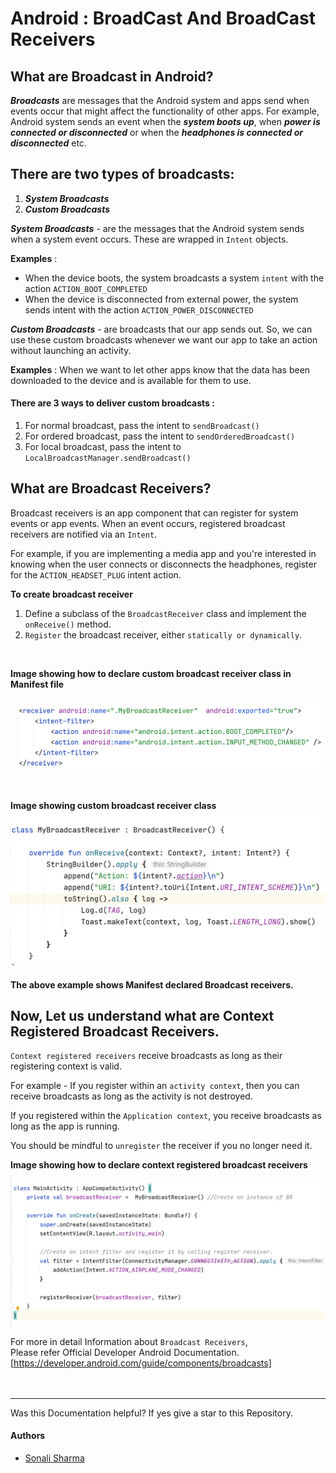 # Android : BroadCast And BroadCast Receivers
## What are Broadcast in Android?

***Broadcasts*** are messages that the Android system and apps send when events occur that might affect the functionality of other apps. For example, 
Android system sends an event when the ***system boots up***, when ***power is connected or disconnected*** or when the ***headphones is connected or disconnected*** etc.

## There are two types of broadcasts:
1. ***System Broadcasts***
2. ***Custom Broadcasts***

***System Broadcasts*** - are the messages that the Android system sends when a system event occurs. These are wrapped in `Intent` objects.

**Examples** :
 - When the device boots, the system broadcasts a system `intent` with the action ```ACTION_BOOT_COMPLETED```
 - When the device is disconnected from external power, the system sends intent with the action ```ACTION_POWER_DISCONNECTED```

***Custom Broadcasts*** - are broadcasts that our app sends out. So, we can use these custom broadcasts whenever we want our app to take an action without launching an activity.

**Examples** : 
When we want to let other apps know that the data has been downloaded to the device and is available for them to use.

#### There are 3 ways to deliver custom broadcasts :
1. For normal broadcast, pass the intent to `sendBroadcast()`
2. For ordered broadcast, pass the intent to `sendOrderedBroadcast()`
3. For local broadcast, pass the intent to `LocalBroadcastManager.sendBroadcast()`

## What are Broadcast Receivers? 

Broadcast receivers is an app component that can register for system events or app events. When an event occurs, registered broadcast receivers are notified via an `Intent`.

For example, if you are implementing a media app and you're interested in knowing when the user connects or disconnects the headphones, register for the `ACTION_HEADSET_PLUG` intent action.

**To create broadcast receiver**

1. Define a subclass of the `BroadcastReceiver` class and implement the `onReceive()` method.
2. `Register` the broadcast receiver, either `statically or dynamically`.

<br>

**Image showing how to declare custom broadcast receiver class in Manifest file**

![broadcast_reciever_in_manifest_file](https://raw.githubusercontent.com/Sonali-Sharma-1/Markdown/master/Images/br4.png)

<br>

**Image showing custom broadcast receiver class**
![custom_br](https://raw.githubusercontent.com/Sonali-Sharma-1/Markdown/master/Images/br3.png)

#### The above example shows **Manifest declared** Broadcast receivers.


## Now, Let us understand what are **Context Registered Broadcast Receivers**.
`Context registered receivers` receive broadcasts as long as their registering context is valid.

 For example - If you register within an `activity context`, then you can receive broadcasts as long as the activity is not destroyed.

If you registered within the `Application context`, you receive broadcasts as long as the app is running.

You should be mindful to `unregister` the receiver if you no longer need it.

**Image showing how to declare context registered broadcast receivers**
<br>

![custom_br](https://raw.githubusercontent.com/Sonali-Sharma-1/Markdown/master/Images/br5.png)

For more in detail Information about ```Broadcast Receivers```, <br>
Please refer Official Developer Android Documentation. <br>
[https://developer.android.com/guide/components/broadcasts]
<br>
<br>
<br>
<hr>

Was this Documentation helpful? If yes give a star to this Repository.

#### Authors
- [Sonali Sharma](https://github.com/Sonali-Sharma-1)











